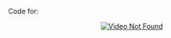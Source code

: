Code for: <div align="center"><a href="https://www.youtube.com/watch?v=qg36WjeIEYo"><img src="https://img.youtube.com/vi/qg36WjeIEYo/0.jpg" alt="Video Not Found"></a></div> 

